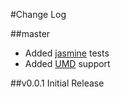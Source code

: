#Change Log

##master
- Added [jasmine](https://github.com/pivotal/jasmine) tests
- Added [UMD](https://github.com/umdjs/umd) support

##v0.0.1
Initial Release
